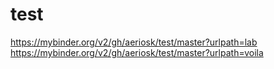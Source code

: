# test

https://mybinder.org/v2/gh/aeriosk/test/master?urlpath=lab <br>
https://mybinder.org/v2/gh/aeriosk/test/master?urlpath=voila
